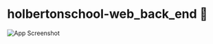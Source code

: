 # holbertonschool-web_back_end 📖

![App Screenshot](https://uploads-ssl.webflow.com/64107f65f30b6913983d6c14/644827fdce3ead23370bc88d_Back%20end%20web%20dev.png)

